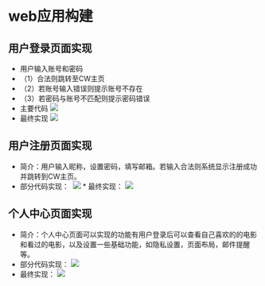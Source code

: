 # web应用构建
## 用户登录页面实现
* 用户输入账号和密码
* （1）合法则跳转至CW主页
* （2）若账号输入错误则提示账号不存在
* （3）若密码与账号不匹配则提示密码错误
* 主要代码
![](https://ooo.0o0.ooo/2017/06/19/5947dcaddcd6b.png)
* 最终实现
![](https://ooo.0o0.ooo/2017/06/19/5947dcd9977f5.jpg)
## 用户注册页面实现
* 简介：用户输入昵称，设置密码，填写邮箱。若输入合法则系统显示注册成功并跳转到CW主页。
* 部分代码实现：
 ![](https://ooo.0o0.ooo/2017/06/19/5947e1cf69abd.png)
* 最终实现：
![](https://ooo.0o0.ooo/2017/06/19/5947e1e17414c.png)
## 个人中心页面实现
* 简介：个人中心页面可以实现的功能有用户登录后可以查看自己喜欢的的电影和看过的电影，以及设置一些基础功能，如隐私设置，页面布局，邮件提醒等。
* 部分代码实现：
![](https://ooo.0o0.ooo/2017/06/20/594896f65a1fb.png)
* 最终实现：
![](https://ooo.0o0.ooo/2017/06/20/5948972a1a141.png)
